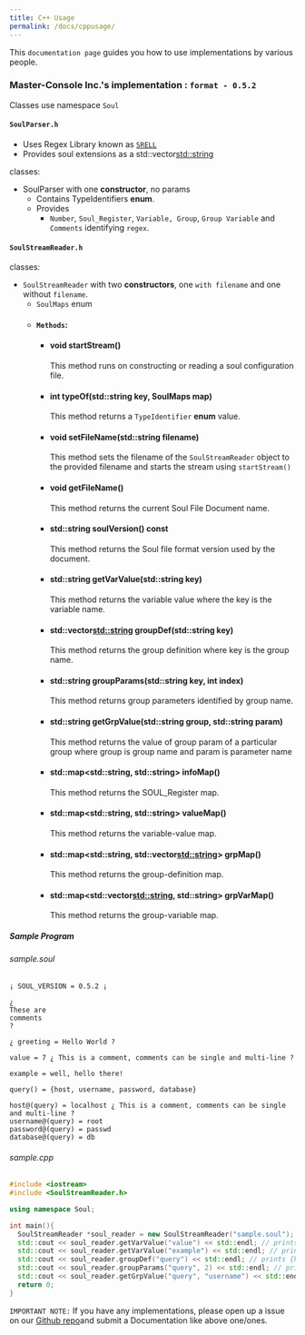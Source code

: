 ```yaml
---
title: C++ Usage
permalink: /docs/cppusage/
---
```

This `documentation page` guides you how to use implementations by various people.

### Master-Console Inc.'s implementation : `format - 0.5.2`

Classes use namespace `Soul`
#### `SoulParser.h`

- Uses Regex Library known as [`SRELL`](http://www.akenotsuki.com/misc/srell/en/)
- Provides soul extensions as a std::vector<std::string>

classes:
  - SoulParser with one **constructor**, no params
    - Contains TypeIdentifiers **enum**.
    - Provides 
      - `Number`, `Soul_Register`, `Variable, Group`, `Group Variable` and `Comments` identifying `regex`.

#### `SoulStreamReader.h`
classes:
  - `SoulStreamReader` with two **constructors**, one `with filename` and one without `filename`.
    - `SoulMaps` enum
    - #### `Methods`:
      - #### void startStream()
        This method runs on constructing or reading a soul configuration file.
      - #### int typeOf(std::string key, SoulMaps map)
        This method returns a `TypeIdentifier` **enum** value.
      - #### void setFileName(std::string filename)
        This method sets the filename of the `SoulStreamReader` object to the provided filename and starts the stream
        using `startStream()`
      - #### void getFileName()
        This method returns the current Soul File Document name.
      - #### std::string soulVersion() const
        This method returns the Soul file format version used by the document.
      - #### std::string getVarValue(std::string key)
        This method returns the variable value where the key is the variable name.
      - #### std::vector<std::string> groupDef(std::string key)
        This method returns the group definition where key is the group name.
      - #### std::string groupParams(std::string key, int index)
        This method returns group parameters identified by group name.
      - #### std::string getGrpValue(std::string group, std::string param)
        This method returns the value of group param of a particular group where group is group name and param is parameter name
      - #### std::map<std::string, std::string> infoMap()
        This method returns the SOUL_Register map.
      - #### std::map<std::string, std::string> valueMap()
        This method returns the variable-value map.
      - #### std::map<std::string, std::vector<std::string>> grpMap()
        This method returns the group-definition map.
      - #### std::map<std::vector<std::string>, std::string> grpVarMap()
        This method returns the group-variable map.
        
##### Sample Program

###### sample.soul
```
¡ SOUL_VERSION = 0.5.2 ¡

¿
These are
comments
?

¿ greeting = Hello World ?

value = 7 ¿ This is a comment, comments can be single and multi-line ?

example = well, hello there!

query() = {host, username, password, database}

host@(query) = localhost ¿ This is a comment, comments can be single and multi-line ?
username@(query) = root
password@(query) = passwd
database@(query) = db
```

###### sample.cpp
```c++
#include <iostream>
#include <SoulStreamReader.h>

using namespace Soul;

int main(){
  SoulStreamReader *soul_reader = new SoulStreamReader("sample.soul");
  std::cout << soul_reader.getVarValue("value") << std::endl; // prints 7
  std::cout << soul_reader.getVarValue("example") << std::endl; // prints well, hello there!
  std::cout << soul_reader.groupDef("query") << std::endl; // prints {host, username, password, database}
  std::cout << soul_reader.groupParams("query", 2) << std::endl; // prints password
  std::cout << soul_reader.getGrpValue("query", "username") << std::endl; // prints root
  return 0;
}
```

`IMPORTANT NOTE:` If you have any implementations, please open up a issue on our [Github repo](https://github.com/text-x-soul/text-x-soul)and submit a Documentation like above one/ones.
